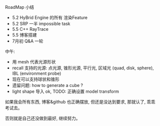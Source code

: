 RoadMap 小结

* 5.2 HyBrid Engine 的所有 渲染Feature
* 5.2 SRP 一半 impossible task
* 5.5 C++ RayTrace 
* 5.5 博客搭建
* 7月初 Q&A 一轮

中午:

* 用 mesh 代表光源形状
* recall 支持的光源: 点光源, 锥形光源, 平行光, 区域光 (quad, disk, sphere), IBL (environment probe)
* 现在可以支持球状和锥形
* 遗留问题: how to generate a cube ?
* light shape 导入 ok, TODO: 正确设置 model transform 

如果我会所有东西, 博客&github 也正确摆放, 但还是没达到要求, 那就认了, 乖乖考试去。

否则就是自己还没做到最好, 继续努力。